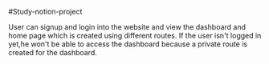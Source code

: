#Study-notion-project

User can signup and login into the website and view the dashboard and home page which is created using different routes.
If the user isn't logged in yet,he won't be able to access the dashboard because a private route is created for the dashboard.
